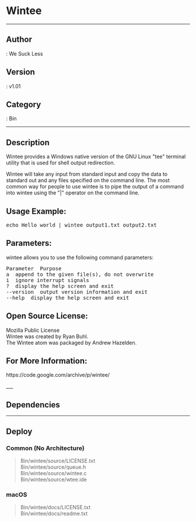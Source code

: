 # Wintee
___

## Author
 : We Suck Less

## Version
 : v1.01

## Category
 : Bin
___

## Description
<p>Wintee provides a Windows native version of the GNU Linux "tee" terminal utility that is used for shell output redirection.</p>

<p>Wintee will take any input from standard input and copy the data to standard out and any files specified on the command line. The most common way for people to use wintee is to pipe the output of a command into wintee using the "|" operator on the command line.</p>

<h2>Usage Example:</h2>

<pre>echo Hello world | wintee output1.txt output2.txt</pre>

<h2>Parameters:</h2>

<p>wintee allows you to use the following command parameters:</p>

<pre>Parameter  Purpose
a  append to the given file(s), do not overwrite
i  ignore interrupt signals
?  display the help screen and exit
--version  output version information and exit
--help  display the help screen and exit</pre>

<h2>Open Source License:</h2>
<p>Mozilla Public License<br>
Wintee was created by Ryan Buhl.<br>
The Wintee atom was packaged by Andrew Hazelden.</p>

<h2>For More Information:</h2>
<p>https://code.google.com/archive/p/wintee/</p>
___

## Dependencies


___

## Deploy

### Common (No Architecture)

> Bin/wintee/source/LICENSE.txt  
> Bin/wintee/source/queue.h  
> Bin/wintee/source/wintee.c  
> Bin/wintee/source/wtee.ide  

### macOS

> Bin/wintee/docs/LICENSE.txt  
> Bin/wintee/docs/readme.txt  

